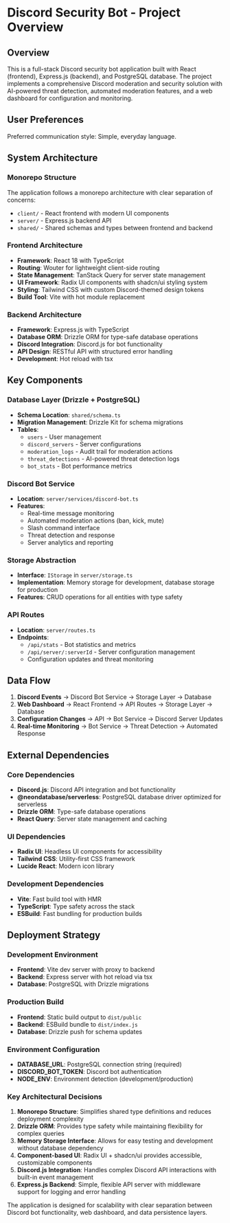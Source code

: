 # Discord Security Bot - Project Overview

## Overview

This is a full-stack Discord security bot application built with React (frontend), Express.js (backend), and PostgreSQL database. The project implements a comprehensive Discord moderation and security solution with AI-powered threat detection, automated moderation features, and a web dashboard for configuration and monitoring.

## User Preferences

Preferred communication style: Simple, everyday language.

## System Architecture

### Monorepo Structure
The application follows a monorepo architecture with clear separation of concerns:
- `client/` - React frontend with modern UI components
- `server/` - Express.js backend API
- `shared/` - Shared schemas and types between frontend and backend

### Frontend Architecture
- **Framework**: React 18 with TypeScript
- **Routing**: Wouter for lightweight client-side routing
- **State Management**: TanStack Query for server state management
- **UI Framework**: Radix UI components with shadcn/ui styling system
- **Styling**: Tailwind CSS with custom Discord-themed design tokens
- **Build Tool**: Vite with hot module replacement

### Backend Architecture
- **Framework**: Express.js with TypeScript
- **Database ORM**: Drizzle ORM for type-safe database operations
- **Discord Integration**: Discord.js for bot functionality
- **API Design**: RESTful API with structured error handling
- **Development**: Hot reload with tsx

## Key Components

### Database Layer (Drizzle + PostgreSQL)
- **Schema Location**: `shared/schema.ts`
- **Migration Management**: Drizzle Kit for schema migrations
- **Tables**:
  - `users` - User management
  - `discord_servers` - Server configurations
  - `moderation_logs` - Audit trail for moderation actions
  - `threat_detections` - AI-powered threat detection logs
  - `bot_stats` - Bot performance metrics

### Discord Bot Service
- **Location**: `server/services/discord-bot.ts`
- **Features**:
  - Real-time message monitoring
  - Automated moderation actions (ban, kick, mute)
  - Slash command interface
  - Threat detection and response
  - Server analytics and reporting

### Storage Abstraction
- **Interface**: `IStorage` in `server/storage.ts`
- **Implementation**: Memory storage for development, database storage for production
- **Features**: CRUD operations for all entities with type safety

### API Routes
- **Location**: `server/routes.ts`
- **Endpoints**:
  - `/api/stats` - Bot statistics and metrics
  - `/api/server/:serverId` - Server configuration management
  - Configuration updates and threat monitoring

## Data Flow

1. **Discord Events** → Discord Bot Service → Storage Layer → Database
2. **Web Dashboard** → React Frontend → API Routes → Storage Layer → Database
3. **Configuration Changes** → API → Bot Service → Discord Server Updates
4. **Real-time Monitoring** → Bot Service → Threat Detection → Automated Response

## External Dependencies

### Core Dependencies
- **Discord.js**: Discord API integration and bot functionality
- **@neondatabase/serverless**: PostgreSQL database driver optimized for serverless
- **Drizzle ORM**: Type-safe database operations
- **React Query**: Server state management and caching

### UI Dependencies
- **Radix UI**: Headless UI components for accessibility
- **Tailwind CSS**: Utility-first CSS framework
- **Lucide React**: Modern icon library

### Development Dependencies
- **Vite**: Fast build tool with HMR
- **TypeScript**: Type safety across the stack
- **ESBuild**: Fast bundling for production builds

## Deployment Strategy

### Development Environment
- **Frontend**: Vite dev server with proxy to backend
- **Backend**: Express server with hot reload via tsx
- **Database**: PostgreSQL with Drizzle migrations

### Production Build
- **Frontend**: Static build output to `dist/public`
- **Backend**: ESBuild bundle to `dist/index.js`
- **Database**: Drizzle push for schema updates

### Environment Configuration
- **DATABASE_URL**: PostgreSQL connection string (required)
- **DISCORD_BOT_TOKEN**: Discord bot authentication
- **NODE_ENV**: Environment detection (development/production)

### Key Architectural Decisions

1. **Monorepo Structure**: Simplifies shared type definitions and reduces deployment complexity
2. **Drizzle ORM**: Provides type safety while maintaining flexibility for complex queries
3. **Memory Storage Interface**: Allows for easy testing and development without database dependency
4. **Component-based UI**: Radix UI + shadcn/ui provides accessible, customizable components
5. **Discord.js Integration**: Handles complex Discord API interactions with built-in event management
6. **Express.js Backend**: Simple, flexible API server with middleware support for logging and error handling

The application is designed for scalability with clear separation between Discord bot functionality, web dashboard, and data persistence layers.